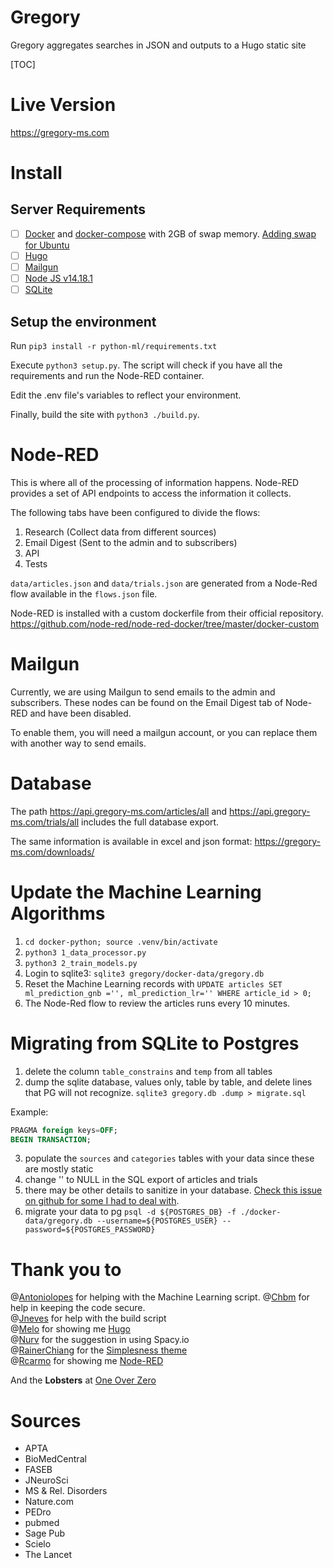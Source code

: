 # Gregory
Gregory aggregates searches in JSON and outputs to a Hugo static site

[TOC]

# Live Version

https://gregory-ms.com

# Install

## Server Requirements

- [ ] [Docker](https://www.docker.com/) and [docker-compose](https://docs.docker.com/compose/) with 2GB of swap memory. [Adding swap for Ubuntu](https://www.digitalocean.com/community/tutorials/how-to-add-swap-space-on-ubuntu-20-04) 
- [ ] [Hugo](https://gohugo.io/) 
- [ ] [Mailgun](https://www.mailgun.com/)
- [ ] [Node JS v14.18.1](https://nodejs.org/en/)
- [ ] [SQLite](https://www.sqlite.org/index.html)

## Setup the environment

Run `pip3 install -r python-ml/requirements.txt`

Execute `python3 setup.py`. The script will check if you have all the requirements and run the Node-RED container.

Edit the .env file's variables to reflect your environment.

Finally, build the site with `python3 ./build.py`.

# Node-RED

This is where all of the processing of information happens. Node-RED provides a set of API endpoints to access the information it collects.

The following tabs have been configured to divide the flows:

1. Research (Collect data from different sources)
2. Email Digest (Sent to the admin and to subscribers)
3. API
4. Tests

`data/articles.json` and `data/trials.json` are generated from a Node-Red flow available in the `flows.json` file.

Node-RED is installed with a custom dockerfile from their official repository. https://github.com/node-red/node-red-docker/tree/master/docker-custom 

# Mailgun

Currently, we are using Mailgun to send emails to the admin and subscribers. These nodes can be found on the Email Digest tab of Node-RED and have been disabled.

To enable them, you will need a mailgun account, or you can replace them with another way to send emails.

# Database

The path https://api.gregory-ms.com/articles/all and https://api.gregory-ms.com/trials/all includes the full database export.

The same information is available in excel and json format: https://gregory-ms.com/downloads/

# Update the Machine Learning Algorithms

1. `cd docker-python; source .venv/bin/activate`
2. `python3 1_data_processor.py`
3. `python3 2_train_models.py`
4. Login to sqlite3: `sqlite3 gregory/docker-data/gregory.db`
5. Reset the Machine Learning records with `UPDATE articles SET ml_prediction_gnb ='', ml_prediction_lr='' WHERE article_id > 0;`
6. The Node-Red flow to review the articles runs every 10 minutes. 

# Migrating from SQLite to Postgres

1. delete the column `table_constrains` and `temp` from all tables
2. dump the sqlite database, values only, table by table, and delete lines that PG will not recognize. `sqlite3 gregory.db .dump > migrate.sql`

Example:

```sql
PRAGMA foreign keys=OFF;
BEGIN TRANSACTION;
```

3. populate the `sources` and `categories` tables with your data since these are mostly static 
4. change '' to NULL in the SQL export of articles and trials
5. there may be other details to sanitize in your database. [Check this issue on github for some I had to deal with](https://github.com/brunoamaral/gregory/issues/62). 
6. migrate your data to pg `psql -d ${POSTGRES_DB} -f ./docker-data/gregory.db --username=${POSTGRES_USER} --password=${POSTGRES_PASSWORD} `

# Thank you to

@[Antoniolopes](https://github.com/antoniolopes) for helping with the Machine Learning script.
@[Chbm](https://github.com/chbm) for help in keeping the code secure.    
@[Jneves](https://github.com/jneves) for help with the build script    
@[Melo](https://github.com/melo) for showing me [Hugo](https://github.com/gohugoio/hugo)    
@[Nurv](https://github.com/nurv) for the suggestion in using Spacy.io    
@[RainerChiang](https://github.com/RainerChiang) for the [Simplesness theme](https://github.com/RainerChiang/simpleness)    
@[Rcarmo](https://github.com/rcarmo) for showing me [Node-RED](https://github.com/node-red/node-red)       

And the **Lobsters** at [One Over Zero](https://github.com/oneoverzero)

# Sources

- APTA
- BioMedCentral
- FASEB
- JNeuroSci
- MS & Rel. Disorders
- Nature.com
- PEDro
- pubmed
- Sage Pub
- Scielo
- The Lancet
